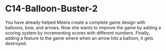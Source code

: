 # C14-Balloon-Buster-2
You have already helped Meera create a complete game design with balloons, bow, and arrows.  Now she wants to improve the game by adding a scoring system by incrementing scores with different numbers. Finally, adding a feature to the game where when an arrow hits a balloon, it gets destroyed.
